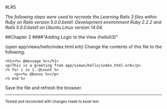 #LR5

_The following steps were used to recreate the Learning Rails 3 files within Ruby on Rails version 5.0.0.beta1. Development environment Ruby 2.2.2 and Rails 5.0.0.beta1 on Ubuntu Linux version 14.04._


##Chapter 2
####"Adding Logic to the View (hello03)"

(open app/views/hello/index.html.erb)
Change the contents of this file to the following:

    <h1><%= @message %></h1>
    <p>This is a greeting from app/views/hello/index.html.erb</p>
    <% for i in 1..@count %>
    	<p><%= @bonus %></p>
    <% end %>
	
Save the file and refresh the browser.

***
<sup>Tested and reconciled with changes made to book text</sup>
